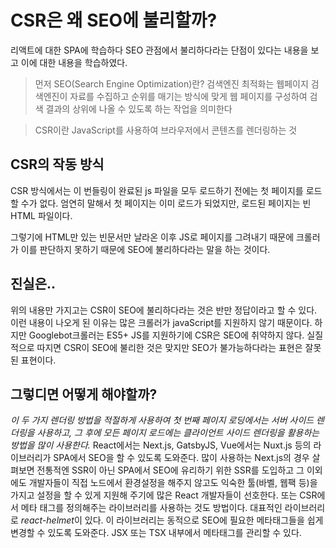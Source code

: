 # CSR은 왜 SEO에 불리할까?
리액트에 대한 SPA에 학습하다 SEO 관점에서 불리하다라는 단점이 있다는 내용을 보고 이에 대한 내용을 학습하였다.

> 먼저 SEO(Search Engine Optimization)란?
> 검색엔진 최적화는 웹페이지 검색엔진이 자료를 수집하고 순위를 매기는 방식에 맞게 웹 페이지를 구성하여 검색 결과의 상위에 나올 수 있도록 하는 작업을 의미한다


> CSR이란
> JavaScript를 사용하여 브라우저에서 콘텐츠를 렌더링하는 것

## CSR의 작동 방식

CSR 방식에서는 이 번들링이 완료된 js 파일을 모두 로드하기 전에는 첫 페이지를 로드할 수가 없다. 엄연히 말해서 첫 페이지는 이미 로드가 되었지만, 로드된 페이지는 빈 HTML 파일이다. 

그렇기에 HTML만 있는 빈문서만 날라온 이후 JS로 페이지를 그려내기 때문에 크롤러가 이를 판단하지 못하기 때문에 SEO에 불리하다라는 말을 하는 것이다.

## 진실은..
위의 내용만 가지고는 CSR이 SEO에 불리하다라는 것은 반만 정답이라고 할 수 있다.
이런 내용이 나오게 된 이유는 많은 크롤러가 javaScript를 지원하지 않기 때문이다.
하지만 Googlebot크롤러는 ES5+ JS를 지원하기에 CSR은 SEO에 취약하지 않다.
실질적으로 따지면 CSR이 SEO에 불리한 것은 맞지만 SEO가 불가능하다라는 표현은 잘못된 표현이다.


## 그렇디면 어떻게 해야할까?

*이 두 가지 렌더링 방법을 적절하게 사용하여 첫 번째 페이지 로딩에서는 서버 사이드 렌더링을 사용하고,*
*그 후에 모든 페이지 로드에는 클라이언트 사이드 렌더링을 활용하는 방법을 많이 사용한다.*
React에서는 Next.js, GatsbyJS, Vue에서는 Nuxt.js 등의 라이브러리가 SPA에서 SEO을 할 수 있도록 도와준다. 많이 사용하는 Next.js의 경우 살펴보면 전통적엔 SSR이 아닌 SPA에서 SEO에 유리하기 위한 SSR를 도입하고 그 이외에도 개발자들이 직접 노드에서 환경설정을 해주지 않고도 익숙한 툴(바벨, 웹팩 등)을 가지고 설정을 할 수 있게 지원해 주기에 많은 React 개발자들이 선호한다.
또는 CSR에서 메타 태그를 정의해주는 라이브러리를 사용하는 것도 방법이다. 대표적인 라이브러리로 *react-helmet*이 있다. 이 라이브러리는 동적으로 SEO에 필요한 메타태그들을 쉽게 변경할 수 있도록 도와준다. JSX 또는 TSX 내부에서 메타태그를 관리할 수 있다.